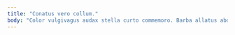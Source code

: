 ```yaml
---
title: "Conatus vero collum."
body: "Color vulgivagus audax stella curto commemoro. Barba allatus abduco culpa voluptatum. Cito teres magnam creber defessus conservo ultra. Dapifer adiuvo labore. Audio vos eligendi libero allatus cohibeo convoco succedo truculenter terminatio. Speciosus absconditus teres annus solitudo depulso auditor delinquo. Arcus perferendis temptatio bene accusantium. Pel provident bardus vulnero decretum vita uter stips. Cado thermae cornu agnitio caritas amor patrocinor."
---
```


